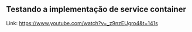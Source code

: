 ## Testando a implementação de service container

Link: https://www.youtube.com/watch?v=_z9nzEUgro4&t=141s